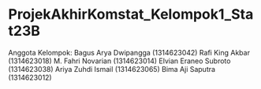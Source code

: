 # ProjekAkhirKomstat_Kelompok1_Stat23B

Anggota Kelompok: 
Bagus Arya Dwipangga  (1314623042) 
Rafi King Akbar       (1314623018)
M. Fahri Novarian     (1314623014)
Elvian Eraneo Subroto (1314623038)
Ariya Zuhdi Ismail    (1314623065)
Bima Aji Saputra      (1314623012)
